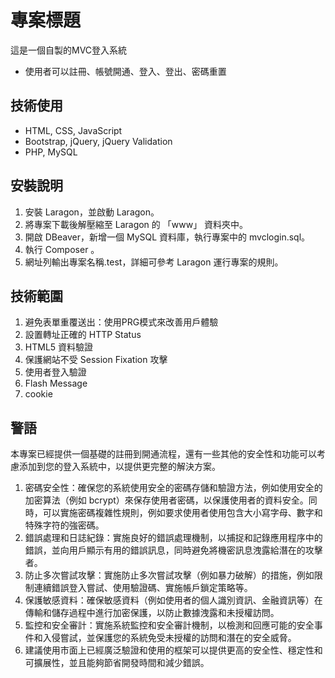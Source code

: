 # 專案標題

這是一個自製的MVC登入系統
- 使用者可以註冊、帳號開通、登入、登出、密碼重置

## 技術使用

- HTML, CSS, JavaScript
- Bootstrap, jQuery, jQuery Validation
- PHP, MySQL


## 安裝說明

1. 安裝 Laragon，並啟動 Laragon。
2. 將專案下載後解壓縮至 Laragon 的 「www」 資料夾中。
3. 開啟 DBeaver，新增一個 MySQL 資料庫，執行專案中的 mvclogin.sql。
4. 執行 Composer 。
5. 網址列輸出專案名稱.test，詳細可參考 Laragon 運行專案的規則。

## 技術範圍

1. 避免表單重覆送出：使用PRG模式來改善用戶體驗
2. 設置轉址正確的 HTTP Status
3. HTML5 資料驗證
4. 保護網站不受 Session Fixation 攻擊
5. 使用者登入驗證
6. Flash Message
7. cookie

## 警語

本專案已經提供一個基礎的註冊到開通流程，還有一些其他的安全性和功能可以考慮添加到您的登入系統中，以提供更完整的解決方案。

1. 密碼安全性：確保您的系統使用安全的密碼存儲和驗證方法，例如使用安全的加密算法（例如 bcrypt）來保存使用者密碼，以保護使用者的資料安全。同時，可以實施密碼複雜性規則，例如要求使用者使用包含大小寫字母、數字和特殊字符的強密碼。
2. 錯誤處理和日誌紀錄：實施良好的錯誤處理機制，以捕捉和記錄應用程序中的錯誤，並向用戶顯示有用的錯誤訊息，同時避免將機密訊息洩露給潛在的攻擊者。
3. 防止多次嘗試攻擊：實施防止多次嘗試攻擊（例如暴力破解）的措施，例如限制連續錯誤登入嘗試、使用驗證碼、實施帳戶鎖定策略等。
4. 保護敏感資料：確保敏感資料（例如使用者的個人識別資訊、金融資訊等）在傳輸和儲存過程中進行加密保護，以防止數據洩露和未授權訪問。
5. 監控和安全審計：實施系統監控和安全審計機制，以檢測和回應可能的安全事件和入侵嘗試，並保護您的系統免受未授權的訪問和潛在的安全威脅。
6. 建議使用市面上已經廣泛驗證和使用的框架可以提供更高的安全性、穩定性和可擴展性，並且能夠節省開發時間和減少錯誤。
